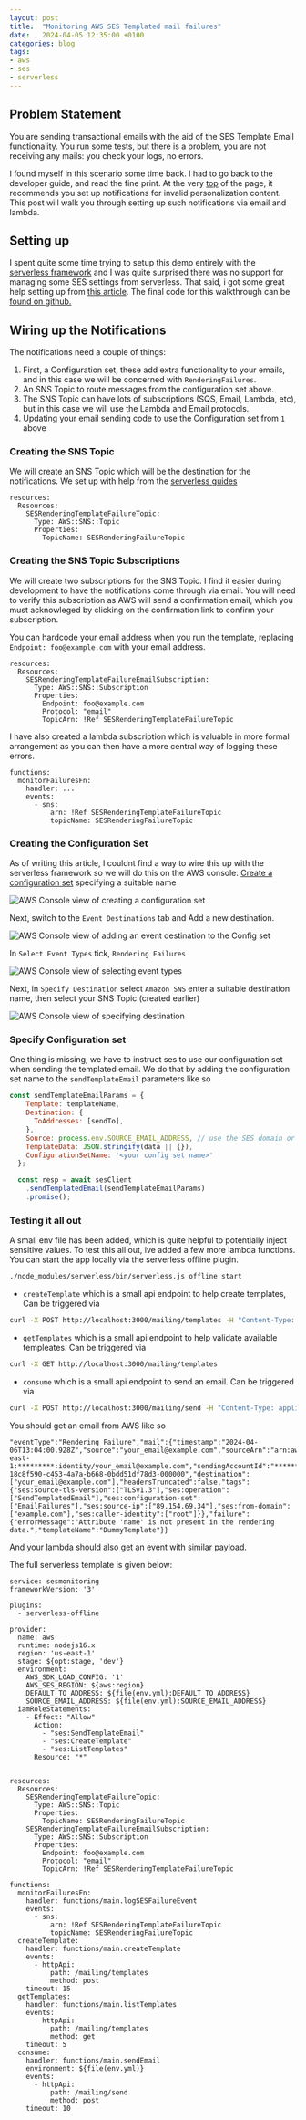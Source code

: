 ```yaml
---
layout: post
title:  "Monitoring AWS SES Templated mail failures"
date:   2024-04-05 12:35:00 +0100
categories: blog
tags:
- aws
- ses
- serverless
---
```


## Problem Statement

You are sending transactional emails with the aid of the SES Template Email functionality. You run some tests, but there is a problem, you are not receiving any mails: you check your logs, no errors. 

I found myself in this scenario some time back. I had to go back to the developer guide, and read the fine print. At the very [top](https://docs.aws.amazon.com/ses/latest/dg/send-personalized-email-api.html#send-personalized-email-set-up-notifications) of the page, it recommends you set up notifications for invalid personalization content. This post will walk you through setting up such notifications via email and lambda.

## Setting up

I spent quite some time trying to setup this demo entirely with the [serverless framework](https://www.serverless.com/) and I was quite surprised there was no support for managing some SES settings from serverless. That said, i got some great help setting up from [this article](https://medium.com/appgambit/serverless-email-service-with-aws-ses-and-templates-139f56cf539c). The final code for this walkthrough can be [found on github.](https://github.com/oneEyedSunday/oneeyedsunday.github.io/tree/master/serverless/rendering_failure_notifications)

## Wiring up the Notifications

The notifications need a couple of things:
1. First, a Configuration set, these add extra functionality to your emails, and in this case we will be concerned with `RenderingFailures`.
2. An SNS Topic to route messages from the configuration set above.
3. The SNS Topic can have lots of subscriptions (SQS, Email, Lambda, etc), but in this case we will use the Lambda and Email protocols.
4. Updating your email sending code to use the Configuration set from `1` above


### Creating the SNS Topic

We will create an SNS Topic which will be the destination for the notifications. 
We set up with help from the [serverless guides](
https://www.serverless.com/framework/docs-providers-aws-events-sns)

```
resources:
  Resources:
    SESRenderingTemplateFailureTopic:
      Type: AWS::SNS::Topic
      Properties:
        TopicName: SESRenderingFailureTopic
```

### Creating the SNS Topic Subscriptions

We will create two subscriptions for the SNS Topic. I find it easier during development to have the notifications come through via email. You will need to verify this subscription as AWS will send a confirmation email, which you must acknowleged by clicking on the confirmation link to confirm your subscription.

You can hardcode your email address when you run the template, replacing `Endpoint: foo@example.com` with your email address.

```
resources:
  Resources:
    SESRenderingTemplateFailureEmailSubscription:
      Type: AWS::SNS::Subscription
      Properties:
        Endpoint: foo@example.com
        Protocol: "email"
        TopicArn: !Ref SESRenderingTemplateFailureTopic

```

I have also created a lambda subscription which is valuable in more formal arrangement as you can then have a more central way of logging these errors.

```
functions:
  monitorFailuresFn:
    handler: ...
    events:
      - sns:
          arn: !Ref SESRenderingTemplateFailureTopic
          topicName: SESRenderingFailureTopic
```

### Creating the Configuration Set

As of writing this article, I couldnt find a way to wire this up with the serverless framework so we will do this on the AWS console.
[Create a configuration set](https://us-east-1.console.aws.amazon.com/ses/home?region=us-east-1#/configuration-sets/create) specifying a suitable name

![AWS Console view of creating a configuration set](/media/create_config_set.png "Create a Configuration Set")

Next, switch to the `Event Destinations` tab and Add a new destination.

![AWS Console view of adding an event destination to the Config set](/media/event_destination.png "Adding an event destination to the Configuration Set")


In `Select Event Types` tick, `Rendering Failures`

![AWS Console view of selecting event types](/media/select_event_types.png "Selecting Event types to notify")


Next, in `Specify Destination` select `Amazon SNS` enter a suitable destination name, then select your SNS Topic (created earlier)

![AWS Console view of specifying destination](/media/specify_destination.png "Specifying destination")


### Specify Configuration set

One thing is missing, we have to instruct ses to use our configuration set when sending the templated email.
We do that by adding the configuration set name to the `sendTemplateEmail` parameters like so

```javascript
const sendTemplateEmailParams = {
    Template: templateName,
    Destination: {
      ToAddresses: [sendTo],
    },
    Source: process.env.SOURCE_EMAIL_ADDRESS, // use the SES domain or email verified in your account
    TemplateData: JSON.stringify(data || {}),
    ConfigurationSetName: '<your config set name>'
  };

  const resp = await sesClient
    .sendTemplatedEmail(sendTemplateEmailParams)
    .promise();
```

### Testing it all out

A small env file has been added, which is quite helpful to potentially inject sensitive values.
To test this all out, ive added a few more lambda functions.
You can start the app locally via the serverless offline plugin.

```sh
./node_modules/serverless/bin/serverless.js offline start
```


- `createTemplate` which is a small api endpoint to help create templates, Can be triggered via 
```sh
curl -X POST http://localhost:3000/mailing/templates -H "Content-Type: application/json" -d '{"templateName":"DummyTemplate", "subject": "SES Rendering Failure Monitoring", "body": "We are here for {{name}}" }'
```

- `getTemplates` which is a small api endpoint to help validate available templeates. Can be triggered via 
```sh
curl -X GET http://localhost:3000/mailing/templates 
```

- `consume` which is a small api endpoint to send an email. Can be triggered via 
```sh
curl -X POST http://localhost:3000/mailing/send -H "Content-Type: application/json" -d '{"templateName":"DummyTemplate", "sendTo": "your_email@example.com" }'
```

You should get an email from AWS like so

```
"eventType":"Rendering Failure","mail":{"timestamp":"2024-04-06T13:04:00.928Z","source":"your_email@example.com","sourceArn":"arn:aws:ses:us-east-1:*********:identity/your_email@example.com","sendingAccountId":"*********","messageId":"0100018eb3823d0d-18c8f590-c453-4a7a-b668-0bdd51df78d3-000000","destination":["your_email@example.com"],"headersTruncated":false,"tags":{"ses:source-tls-version":["TLSv1.3"],"ses:operation":["SendTemplatedEmail"],"ses:configuration-set":["EmailFailures"],"ses:source-ip":["89.154.69.34"],"ses:from-domain":["example.com"],"ses:caller-identity":["root"]}},"failure":{"errorMessage":"Attribute 'name' is not present in the rendering data.","templateName":"DummyTemplate"}}
```

And your lambda should also get an event with similar payload.

The full serverless template is given below:

```
service: sesmonitoring
frameworkVersion: '3'

plugins:
  - serverless-offline

provider:
  name: aws
  runtime: nodejs16.x
  region: 'us-east-1'
  stage: ${opt:stage, 'dev'}
  environment:
    AWS_SDK_LOAD_CONFIG: '1'
    AWS_SES_REGION: ${aws:region}
    DEFAULT_TO_ADDRESS: ${file(env.yml):DEFAULT_TO_ADDRESS}
    SOURCE_EMAIL_ADDRESS: ${file(env.yml):SOURCE_EMAIL_ADDRESS}
  iamRoleStatements:
    - Effect: "Allow"
      Action:
        - "ses:SendTemplateEmail"
        - "ses:CreateTemplate"
        - "ses:ListTemplates"
      Resource: "*"


resources:
  Resources:
    SESRenderingTemplateFailureTopic:
      Type: AWS::SNS::Topic
      Properties:
        TopicName: SESRenderingFailureTopic
    SESRenderingTemplateFailureEmailSubscription:
      Type: AWS::SNS::Subscription
      Properties:
        Endpoint: foo@example.com
        Protocol: "email"
        TopicArn: !Ref SESRenderingTemplateFailureTopic

functions:
  monitorFailuresFn:
    handler: functions/main.logSESFailureEvent
    events:
      - sns:
          arn: !Ref SESRenderingTemplateFailureTopic
          topicName: SESRenderingFailureTopic
  createTemplate:
    handler: functions/main.createTemplate
    events:
      - httpApi:
          path: /mailing/templates
          method: post
    timeout: 15
  getTemplates:
    handler: functions/main.listTemplates
    events:
      - httpApi:
          path: /mailing/templates
          method: get
    timeout: 5
  consume:
    handler: functions/main.sendEmail
    environment: ${file(env.yml)}
    events:
      - httpApi:
          path: /mailing/send
          method: post
    timeout: 10
    

```
